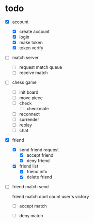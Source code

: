 # todo
- [x] account
  - [x] create account
  - [x] login
  - [x] make token
  - [x] token verify

- [ ] match server
  - [ ] request match queue
  - [ ] receive match

- [ ] chess game
  - [ ] init board
  - [ ] move piece
  - [ ] check
    - [ ] checkmate
  - [ ] reconnect
  - [ ] surrender
  - [ ] replay
  - [ ] chat

- [x] friend
  - [x] send friend request
    - [x] accept friend
    - [x] deny friend
  - [x] friend list
    - [x] friend info
    - [x] delete friend
 
- [ ] friend match send
   
   friend match dont count user's victory
  - [ ] accept match
  - [ ] deny match
 
